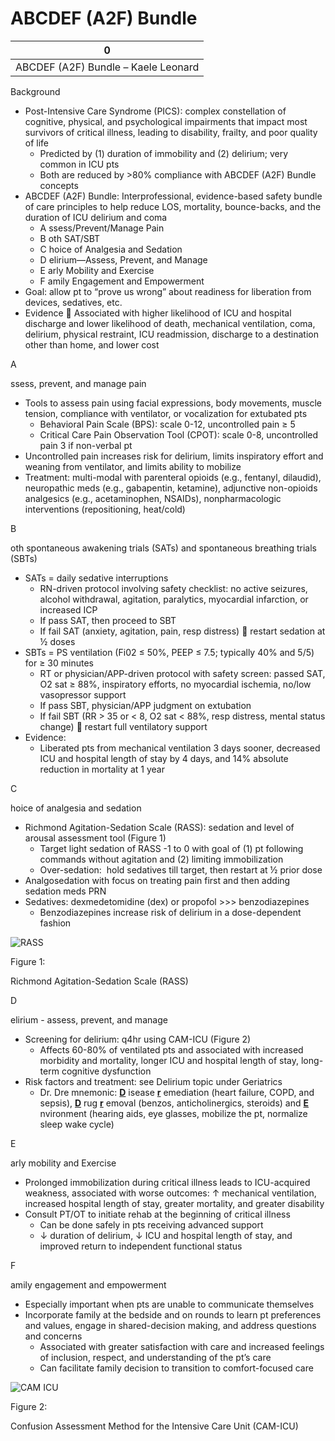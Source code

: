 # ABCDEF (A2F) Bundle
 
| 0                                   |
|-------------------------------------|
| ABCDEF (A2F) Bundle – Kaele Leonard |

Background

-   Post-Intensive Care Syndrome (PICS): complex constellation of
    cognitive, physical, and psychological impairments that impact most
    survivors of critical illness, leading to disability, frailty, and
    poor quality of life
    -   Predicted by (1) duration of immobility and (2) delirium; very
        common in ICU pts
    -   Both are reduced by >80% compliance with ABCDEF (A2F) Bundle
        concepts
-   ABCDEF (A2F) Bundle: Interprofessional, evidence-based safety bundle
    of care principles to help reduce LOS, mortality, bounce-backs, and
    the duration of ICU delirium and coma
    -   A
        ssess/Prevent/Manage Pain
    -   B
        oth SAT/SBT
    -   C
        hoice of Analgesia and Sedation
    -   D
        elirium—Assess, Prevent, and Manage
    -   E
        arly Mobility and Exercise
    -   F
        amily Engagement and Empowerment
-   Goal: allow pt to “prove us wrong” about readiness for liberation
    from devices, sedatives, etc.
-   Evidence
    
    Associated with higher likelihood of ICU and hospital discharge and
    lower likelihood of death, mechanical ventilation, coma, delirium,
    physical restraint, ICU readmission, discharge to a destination
    other than home, and lower cost

A

ssess, prevent, and manage pain

-   Tools to assess pain using facial expressions, body movements,
    muscle tension, compliance with ventilator, or vocalization for
    extubated pts
    -   Behavioral Pain Scale (BPS): scale 0-12, uncontrolled pain ≥ 5
    -   Critical Care Pain Observation Tool (CPOT): scale 0-8,
        uncontrolled pain 3 if non-verbal pt
-   Uncontrolled pain increases risk for delirium, limits inspiratory
    effort and weaning from ventilator, and limits ability to mobilize
-   Treatment: multi-modal with parenteral opioids (e.g., fentanyl,
    dilaudid), neuropathic meds (e.g., gabapentin, ketamine), adjunctive
    non-opioids analgesics (e.g., acetaminophen, NSAIDs),
    nonpharmacologic interventions (repositioning, heat/cold)

B

oth spontaneous awakening trials (SATs) and spontaneous breathing trials
(SBTs)

-   SATs = daily sedative interruptions
    -   RN-driven protocol involving safety checklist: no active
        seizures, alcohol withdrawal, agitation, paralytics, myocardial
        infarction, or increased ICP
    -   If pass SAT, then proceed to SBT
    -   If fail SAT (anxiety, agitation, pain, resp distress)
        
        restart sedation at ½ doses
-   SBTs = PS ventilation (Fi02 ≤ 50%, PEEP ≤ 7.5; typically 40% and
    5/5) for ≥ 30 minutes
    -   RT or physician/APP-driven protocol with safety screen: passed
        SAT, O2 sat ≥ 88%, inspiratory efforts, no myocardial ischemia,
        no/low vasopressor support
    -   If pass SBT, physician/APP judgment on extubation
    -   If fail SBT (RR > 35 or \< 8, O2 sat \< 88%, resp distress,
        mental status change)
        
        restart full ventilatory support
-   Evidence:
    -   Liberated pts from mechanical ventilation 3 days sooner,
        decreased ICU and hospital length of stay by 4 days, and 14%
        absolute reduction in mortality at 1 year

C

hoice of analgesia and sedation

-   Richmond Agitation-Sedation Scale (RASS): sedation and level of
    arousal assessment tool (Figure 1)
    -   Target light sedation of RASS -1 to 0 with goal of (1) pt
        following commands without agitation and (2) limiting
        immobilization
    -   Over-sedation:  hold sedatives till target, then restart at ½
        prior dose
-   Analgosedation with focus on treating pain first and then adding
    sedation meds PRN
-   Sedatives: dexmedetomidine (dex) or propofol >\>\> benzodiazepines
    -   Benzodiazepines increase risk of delirium in a dose-dependent
        fashion

<img src="/sites/default/files/inline-images/RASS.png" data-entity-type="file" data-entity-uuid="b4f171d6-4f6d-4465-922f-f0ef907d7a36" alt="RASS" />

Figure 1:

Richmond Agitation-Sedation Scale (RASS)

D

elirium - assess, prevent, and manage

-   Screening for delirium: q4hr using CAM-ICU (Figure 2)
    -   Affects 60-80% of ventilated pts and associated with increased
        morbidity and mortality, longer ICU and hospital length of stay,
        long-term cognitive dysfunction
-   Risk factors and treatment: see Delirium topic under Geriatrics
    -   Dr. Dre mnemonic: **<u>D</u>** isease **<u>r</u>** emediation
        (heart failure, COPD, and sepsis), **<u>D</u>** rug **<u>r</u>**
        emoval (benzos, anticholinergics, steroids) and **<u>E</u>**
        nvironment (hearing aids, eye glasses, mobilize the pt,
        normalize sleep wake cycle)

E

arly mobility and Exercise

-   Prolonged immobilization during critical illness leads to
    ICU-acquired weakness, associated with worse outcomes:
    ↑
    mechanical ventilation, increased hospital length of stay, greater
    mortality, and greater disability
-   Consult PT/OT to initiate rehab at the beginning of critical illness
    -   Can be done safely in pts receiving advanced support
    -   ↓
        duration of delirium,
        ↓
        ICU and hospital length of stay, and improved return to
        independent functional status

F

amily engagement and empowerment

-   Especially important when pts are unable to communicate themselves
-   Incorporate family at the bedside and on rounds to learn pt
    preferences and values, engage in shared-decision making, and
    address questions and concerns
    -   Associated with greater satisfaction with care and increased
        feelings of inclusion, respect, and understanding of the pt’s
        care
    -   Can facilitate family decision to transition to comfort-focused
        care

<img src="/sites/default/files/inline-images/CAMICUpng.png" data-entity-type="file" data-entity-uuid="7c1bfb8b-e2c5-42b1-b8c5-0b4882314d1d" alt="CAM ICU" />

Figure 2:

Confusion Assessment Method for the Intensive Care Unit (CAM-ICU)
